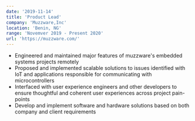 ```yaml
---
date: '2019-11-14'
title: 'Product Lead'
company: 'Muzzware,Inc'
location: 'Benin, NG'
range: 'Novemver 2019 - Present 2020'
url: 'https://muzzware.com/'
---
```


- Engineered and maintained major features of muzzware's embedded systems projects remotely
- Proposed and implemented scalable solutions to issues identified with IoT and applications responsible for communicating with microcontrollers
- Interfaced with user experience engineers and other developers to ensure thoughtful and coherent user experiences across project pain-points
- Develop and implement software and hardware solutions based on both company and client requirements
